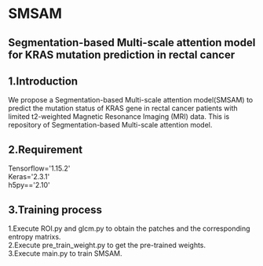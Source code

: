 # SMSAM
## Segmentation-based Multi-scale attention model for KRAS mutation prediction in rectal cancer
## 1.Introduction
We propose a Segmentation-based Multi-scale attention model(SMSAM) to predict the mutation status of KRAS gene in rectal cancer patients with limited t2-weighted Magnetic Resonance Imaging (MRI) data. This is repository of Segmentation-based Multi-scale attention model.

## 2.Requirement  
Tensorflow='1.15.2'  
Keras='2.3.1'  
h5py=='2.10'  

## 3.Training process  
1.Execute ROI.py and glcm.py to obtain the patches and the corresponding entropy matrixs.  
2.Execute pre_train_weight.py to get the pre-trained weights.  
3.Execute main.py to train SMSAM.  
